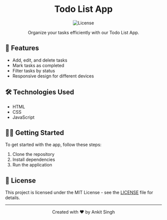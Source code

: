 <h1 align="center">Todo List App</h1>

<p align="center">
  <img src="https://img.shields.io/badge/license-MIT-green" alt="License">
</p>

<p align="center">Organize your tasks efficiently with our Todo List App.</p>

## 🚀 Features

- Add, edit, and delete tasks
- Mark tasks as completed
- Filter tasks by status
- Responsive design for different devices



## 🛠️ Technologies Used

- HTML
- CSS
- JavaScript

## 🏃‍♂️ Getting Started

To get started with the app, follow these steps:

1. Clone the repository
2. Install dependencies
3. Run the application

## 📝 License

This project is licensed under the MIT License - see the [LICENSE](LICENSE) file for details.

---

<p align="center">Created with ❤️ by Ankit Singh</p>

